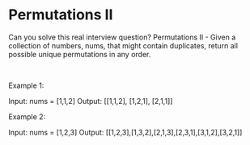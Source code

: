 # Permutations II

Can you solve this real interview question? Permutations II - Given a collection of numbers, nums, that might contain duplicates, return all possible unique permutations in any order.

 

Example 1:


Input: nums = [1,1,2]
Output:
[[1,1,2],
 [1,2,1],
 [2,1,1]]


Example 2:


Input: nums = [1,2,3]
Output: [[1,2,3],[1,3,2],[2,1,3],[2,3,1],[3,1,2],[3,2,1]]